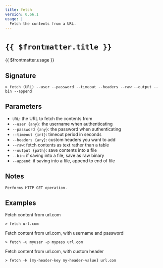 ```yaml
---
title: fetch
version: 0.66.1
usage: |
  Fetch the contents from a URL.
---
```


# <code>{{ $frontmatter.title }}</code>

<div style='white-space: pre-wrap;'>{{ $frontmatter.usage }}</div>

## Signature

```> fetch (URL) --user --password --timeout --headers --raw --output --bin --append```

## Parameters

 -  `URL`: the URL to fetch the contents from
 -  `--user {any}`: the username when authenticating
 -  `--password {any}`: the password when authenticating
 -  `--timeout {int}`: timeout period in seconds
 -  `--headers {any}`: custom headers you want to add
 -  `--raw`: fetch contents as text rather than a table
 -  `--output {path}`: save contents into a file
 -  `--bin`: if saving into a file, save as raw binary
 -  `--append`: if saving into a file, append to end of file

## Notes
```text
Performs HTTP GET operation.
```
## Examples

Fetch content from url.com
```shell
> fetch url.com
```

Fetch content from url.com, with username and password
```shell
> fetch -u myuser -p mypass url.com
```

Fetch content from url.com, with custom header
```shell
> fetch -H [my-header-key my-header-value] url.com
```
